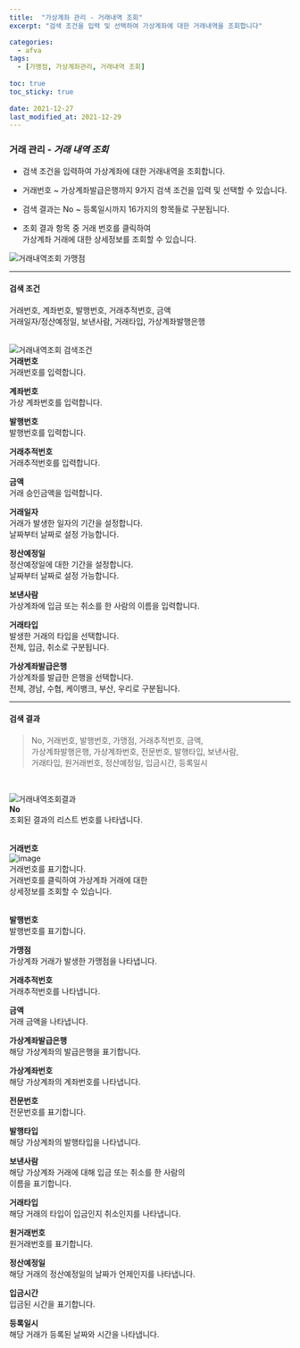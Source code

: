 ```yaml
---
title:  "가상계좌 관리 - 거래내역 조회"
excerpt: "검색 조건을 입력 및 선택하여 가상계좌에 대한 거래내역을 조회합니다"

categories:
  - afva
tags:
  - [가맹점, 가상계좌관리, 거래내역 조회]
  
toc: true
toc_sticky: true
 
date: 2021-12-27
last_modified_at: 2021-12-29
---
```

### 거래 관리 - *거래 내역 조회*
- 검색 조건을 입력하여 가상계좌에 대한 거래내역을 조회합니다.

- 거래번호 ~ 가상계좌발급은행까지 9가지 검색 조건을 입력 및 선택할 수 있습니다.

- 검색 결과는 No ~ 등록일시까지 16가지의 항목들로 구분됩니다.

- 조회 결과 항목 중 거래 번호를 클릭하여<br>가상계좌 거래에 대한 상세정보를 조회할 수 있습니다.

![거래내역조회 가맹점](https://user-images.githubusercontent.com/95394003/147632227-7e23c0cb-8c79-4119-96d8-542c751ce104.jpeg)

---

#### 검색 조건
거래번호, 계좌번호, 발행번호, 거래추적번호, 금액<br> 
거래일자/정산예정일, 보낸사람, 거래타입, 가상계좌발행은행<br>
<br>

![거래내역조회 검색조건](https://user-images.githubusercontent.com/95394003/147632295-502c872b-2d08-4183-be86-5eb62eab883b.jpeg)<br>
**거래번호**<br>
거래번호를 입력합니다.

**계좌번호**<br>
가상 계좌번호를 입력합니다.

**발행번호**<br>
발행번호를 입력합니다.

**거래추적번호**<br>
거래추적번호를 입력합니다.

**금액**<br>
거래 승인금액을 입력합니다.

**거래일자**<br>
거래가 발생한 일자의 기간을 설정합니다.<br>날짜부터 날짜로 설정 가능합니다.

**정산예정일**<br>
정산예정일에 대한 기간을 설정합니다.<br>날짜부터 날짜로 설정 가능합니다.

**보낸사람**<br>
가상계좌에 입금 또는 취소를 한 사람의 이름을 입력합니다.

**거래타입**<br>
발생한 거래의 타입을 선택합니다.<br>전체, 입금, 취소로 구분됩니다.

**가상계좌발급은행**<br>
가상계좌를 발급한 은행을 선택합니다.<br>전체, 경남, 수협, 케이뱅크, 부산, 우리로 구분됩니다.
<br>

---

#### 검색 결과
>No, 거래번호, 발행번호, 가맹점, 거래추적번호, 금액,<br>가상계좌발행은행, 가상계좌번호, 전문번호, 발행타입, 보낸사람,<br>거래타입, 원거래번호, 정산예정일, 입금시간, 등록일시<br>
<br>

![거래내역조회결과](https://user-images.githubusercontent.com/95394003/146506547-5e0ed3ce-4b1e-458f-82a7-c68011ea22d0.png)<br>
**No**<br>
조회된 결과의 리스트 번호를 나타냅니다.
<br>
<br>

**거래번호**<br>
![image](https://user-images.githubusercontent.com/95394003/147732267-9f91868a-8a4c-4a8c-9bc6-f9d3ee59345a.png)
<br>거래번호를 표기합니다.<br>거래번호를 클릭하여 가상계좌 거래에 대한<br>상세정보를 조회할 수 있습니다.
<br>
<br>

**발행번호**<br>
발행번호를 표기합니다.

**가맹점**<br>
가상계좌 거래가 발생한 가맹점을 나타냅니다.

**거래추적번호**<br>
거래추적번호를 나타냅니다.

**금액**<br>
거래 금액을 나타냅니다.

**가상계좌발급은행**<br>
해당 가상계좌의 발급은행을 표기합니다.

**가상계좌번호**<br>
해당 가상계좌의 계좌번호를 나타냅니다.

**전문번호**<br>
전문번호를 표기합니다.

**발행타입**<br>
해당 가상계좌의 발행타입을 나타냅니다.

**보낸사람**<br>
해당 가상계좌 거래에 대해 입금 또는 취소를 한 사람의<br>이름을 표기합니다.

**거래타입**<br>
해당 거래의 타입이 입금인지 취소인지를 나타냅니다.

**원거래번호**<br>
원거래번호를 표기합니다.

**정산예정일**<br>
해당 거래의 정산예정일의 날짜가 언제인지를 나타냅니다.

**입금시간**<br>
입금된 시간을 표기합니다.

**등록일시**<br>
해당 거래가 등록된 날짜와 시간을 나타냅니다.